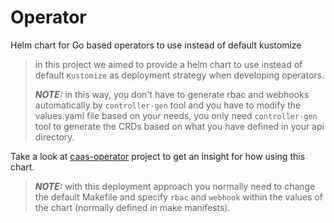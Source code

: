 # Operator

Helm chart for Go based operators to use instead of default kustomize

> in this project we aimed to provide a helm chart to use instead of default `Kustomize` as deployment strategy when developing operators.
>
> **_NOTE:_** in this way, you don't have to generate rbac and webhooks automatically by `controller-gen` tool and you have to modify the values.yaml file based on your needs, you only need `controller-gen` tool to generate the CRDs based on what you have defined in your api directory.

Take a look at [caas-operator](https://github.com/mohammadne/caas-operator) project to get an insight for how using this chart.

> **_NOTE:_** with this deployment approach you normally need to change the default Makefile and specify `rbac` and `webhook` within the values of the chart (normally defined in make manifests).
